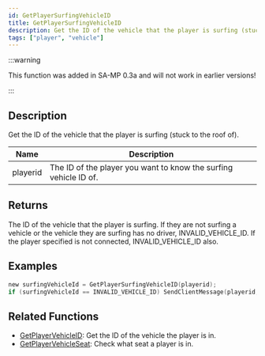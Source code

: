 ```yaml
---
id: GetPlayerSurfingVehicleID
title: GetPlayerSurfingVehicleID
description: Get the ID of the vehicle that the player is surfing (stuck to the roof of).
tags: ["player", "vehicle"]
---
```


:::warning

This function was added in SA-MP 0.3a and will not work in earlier versions!

:::

## Description

Get the ID of the vehicle that the player is surfing (stuck to the roof of).

| Name     | Description                                                      |
| -------- | ---------------------------------------------------------------- |
| playerid | The ID of the player you want to know the surfing vehicle ID of. |

## Returns

The ID of the vehicle that the player is surfing. If they are not surfing a vehicle or the vehicle they are surfing has no driver, INVALID_VEHICLE_ID. If the player specified is not connected, INVALID_VEHICLE_ID also.

## Examples

```c
new surfingVehicleId = GetPlayerSurfingVehicleID(playerid);
if (surfingVehicleId == INVALID_VEHICLE_ID) SendClientMessage(playerid, COLOR_RED, "You are not surfing.");
```

## Related Functions

- [GetPlayerVehicleID](GetPlayerVehicleID.md): Get the ID of the vehicle the player is in.
- [GetPlayerVehicleSeat](GetPlayerVehicleSeat.md): Check what seat a player is in.
